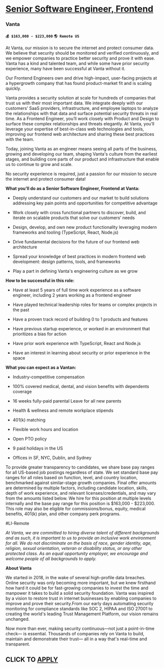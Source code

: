 # [Senior Software Engineer, Frontend](https://www.remotewlb.com/apply/senior-software-engineer-frontend-123192)  
### Vanta  
#### `💰 $163,000 - $223,000` `🌎 Remote US`  

At Vanta, our mission is to secure the internet and protect consumer data. We believe that security should be monitored and verified continuously, and we empower companies to practice better security and prove it with ease. Vanta has a kind and talented team, and while some have prior security experience, many have been successful at Vanta without it.

Our Frontend Engineers own and drive high-impact, user-facing projects at a hypergrowth company that has found product-market fit and is scaling quickly.

Vanta provides a security solution at scale for hundreds of companies that trust us with their most important data. We integrate deeply with our customers’ SaaS providers, infrastructure, and employee laptops to analyze the relationships with that data and surface potential security threats in real time. As a Frontend Engineer, you’ll work closely with Product and Design to surface these complex relationships and threats elegantly. At Vanta, you’ll leverage your expertise of best-in-class web technologies and tools, improving our frontend web architecture and sharing these best practices with the team.

Today, joining Vanta as an engineer means seeing all parts of the business, growing and developing our team, shaping Vanta's culture from the earliest stages, and building core parts of our product and infrastructure that enable us to continue to grow and scale.

No security experience is required, just a passion for our mission to secure the internet and protect consumer data!

**What you’ll do as a Senior Software Engineer, Frontend at Vanta:**

  * Deeply understand our customers and our market to build solutions addressing key pain points and opportunities for competitive advantage

  * Work closely with cross functional partners to discover, build, and iterate on scalable products that solve our customers’ needs

  * Design, develop, and own new product functionality leveraging modern frameworks and tooling (TypeScript, React, Node.js)

  * Drive fundamental decisions for the future of our frontend web architecture

  * Spread your knowledge of best practices in modern frontend web development: design patterns, tools, and frameworks

  * Play a part in defining Vanta's engineering culture as we grow

 **How to be successful in this role:**

  * Have at least 5 years of full time work experience as a software engineer, including 2 years working as a frontend engineer

  * Have played technical leadership roles for teams or complex projects in the past

  * Have a proven track record of building 0 to 1 products and features

  * Have previous startup experience, or worked in an environment that prioritizes a bias for action

  * Have prior work experience with TypeScript, React and Node.js

  * Have an interest in learning about security or prior experience in the space

**What you can expect as a Vantan:**

  * Industry-competitive compensation

  * 100% covered medical, dental, and vision benefits with dependents coverage

  * 16 weeks fully-paid parental Leave for all new parents

  * Health & wellness and remote workplace stipends

  * 401(k) matching

  * Flexible work hours and location

  * Open PTO policy

  * 9 paid holidays in the US

  * Offices in SF, NYC, Dublin, and Sydney

To provide greater transparency to candidates, we share base pay ranges for all US-based job postings regardless of state. We set standard base pay ranges for all roles based on function, level, and country location, benchmarked against similar-stage growth companies. Final offer amounts are determined by multiple factors, including candidate location, skills, depth of work experience, and relevant licenses/credentials, and may vary from the amounts listed below. We hire for this position at multiple levels internally and the base pay range for this position is $163,000 - $223,000. This role may also be eligible for commissions/bonus, equity, medical benefits, 401(k) plan, and other company perk programs.

#LI-Remote

 _At Vanta, we are committed to hiring diverse talent of different backgrounds and as such, it is important to us to provide an inclusive work environment for all. We do not discriminate on the basis of race, gender identity, age, religion, sexual orientation, veteran or disability status, or any other protected class. As an equal opportunity employer, we encourage and welcome people of all backgrounds to apply._

 **About Vanta**

We started in 2018, in the wake of several high-profile data breaches. Online security was only becoming more important, but we knew firsthand how hard it could be for fast-growing companies to invest the time and manpower it takes to build a solid security foundation. Vanta was inspired by a vision to restore trust in internet businesses by enabling companies to improve and prove their security.From our early days automating security monitoring for compliance standards like SOC 2, HIPAA and ISO 27001 to creating the world's leading Trust Management Platform, our vision remains unchanged.

Now more than ever, making security continuous—not just a point-in-time check— is essential. Thousands of companies rely on Vanta to build, maintain and demonstrate their trust— all in a way that's real-time and transparent.

  
## CLICK TO [APPLY](https://www.remotewlb.com/apply/senior-software-engineer-frontend-123192)

